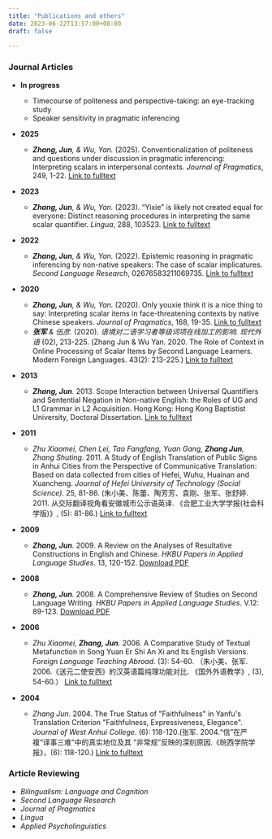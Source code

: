 ```yaml
---
title: "Publications and others"
date: 2023-06-22T13:57:00+08:00
draft: false
    
---
```


### Journal Articles   


* **In progress**   
  
   * Timecourse of politeness and perspective-taking: an eye-tracking study   
   * Speaker sensitivity in pragmatic inferencing     <br>
   


   

* **2025**
    * *__Zhang, Jun__, & Wu, Yan.* (2025). Conventionalization of politeness and questions under discussion in pragmatic inferencing: Interpreting scalars in interpersonal contexts. *Journal of Pragmatics*, 249, 1-22. [Link to fulltext](https://www.sciencedirect.com/science/article/abs/pii/S037821662500205X)

* **2023**
    * *__Zhang, Jun__, & Wu, Yan.* (2023). “Yixie” is likely not created equal for everyone: Distinct reasoning procedures in interpreting the same scalar quantifier. *Lingua*, 288, 103523. [Link to fulltext](https://www.sciencedirect.com/science/article/abs/pii/S0024384123000475)

* **2022**
    * *__Zhang, Jun__, & Wu, Yan.* (2022). Epistemic reasoning in pragmatic inferencing by non-native speakers: The case of scalar implicatures. *Second Language Research*, 02676583211069735. [Link to fulltext](https://journals.sagepub.com/doi/abs/10.1177/02676583211069735)

* **2020**
    * *__Zhang, Jun__, & Wu, Yan.* (2020). Only youxie think it is a nice thing to say: Interpreting scalar items in face-threatening contexts by native Chinese speakers. *Journal of Pragmatics*, 168, 19-35. [Link to fulltext](https://www.sciencedirect.com/science/article/pii/S0378216620301442)
    * *__张军__ & 伍彦.* (2020). *语境对二语学习者等级词项在线加工的影响.* *现代外语* (02), 213-225. (Zhang Jun & Wu Yan. 2020. The Role of Context in Online Processing of Scalar Items by Second Language Learners. Modern Foreign Languages. 43(2): 213-225.) [Link to fulltext](https://kns.cnki.net/kcms/detail/Detail.aspx?dbname=CAPJLAST&filename=XDWY20200109005&v=)


* **2013**
   * *__Zhang, Jun__.* 2013. Scope Interaction between Universal Quantifiers and Sentential Negation in Non-native English: the Roles of UG and L1 Grammar in L2 Acquisition. Hong Kong: Hong Kong Baptistist University, Doctoral Dissertation. [Link to fulltext](https://scholars.hkbu.edu.hk/ws/portalfiles/portal/55011469/b37150108a.pdf)

* **2011**
    * *Zhu Xiaomei, Chen Lei, Tao Fangfang, Yuan Gang, __Zhang Jun__, Zhang Shuting.* 2011. A Study of English Translation of Public Signs in Anhui Cities from the Perspective of Communicative Translation: Based on data collected from cities of Hefei, Wuhu, Huainan and Xuancheng. *Journal of Hefei University of Technology (Social Science)*. 25, 81-86. (朱小美、陈蕾、陶芳芳、袁刚、张军、张舒婷. 2011. 从交际翻译视角看安徽城市公示语英译. 《合肥工业大学学报(社会科学版)》, (5): 81-86.) [Link to fulltext](https://www.cnki.com.cn/Article/CJFDTOTAL-HFGS201105015.htm)


* **2009**
    * *__Zhang, Jun__.* 2009. A Review on the Analyses of Resultative Constructions in English and Chinese. *HKBU Papers in Applied Language Studies*. 13, 120-152. [Download PDF](2009.pdf)

* **2008**
    * *__Zhang, Jun__.* 2008. A Comprehensive Review of Studies on Second Language Writing. *HKBU Papers in Applied Language Studies*. V.12: 89-123. [Download PDF](2008.pdf)

* **2006**
    * *Zhu Xiaomei, __Zhang, Jun__.* 2006. A Comparative Study of Textual Metafunction in Song Yuan Er Shi An Xi and Its English Versions. *Foreign Language Teaching Abroad*. (3): 54-60. （朱小美、张军. 2006.《送元二使安西》的汉英语篇纯理功能对比. 《国外外语教学》, (3), 54-60.） [Link to fulltext](https://www.cnki.com.cn/Article/CJFDTOTAL-GWJX200603011.htm)

* **2004**
    * *Zhang Jun.* 2004. The True Status of "Faithfulness" in Yanfu's Translation Criterion "Faithfulness, Expressiveness, Elegance". *Journal of West Anhui College*. (6): 118-120.(张军. 2004.“信”在严複“译事三难”中的真实地位及其 “非常规”反映的深刻原因.《皖西学院学报》，(6): 118-120.) [Link to fulltext](https://www.cnki.com.cn/Article/CJFDTOTAL-WXXB200406039.htm)



### Article Reviewing

* *Bilingualism: Language and Cognition*
* *Second Language Research*
* *Journal of Pragmatics*
* *Lingua* 
* *Applied Psycholinguistics*

